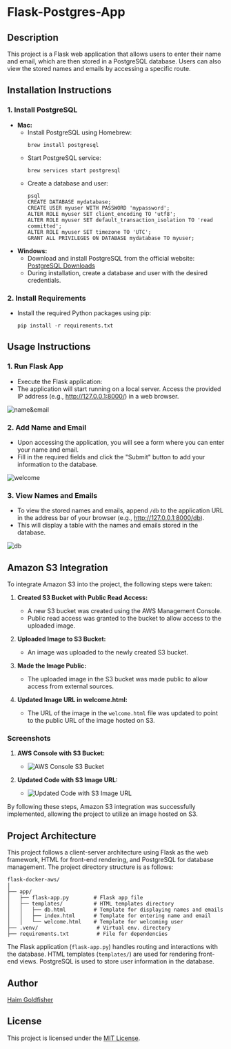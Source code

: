 # Flask-Postgres-App

## Description

This project is a Flask web application that allows users to enter their name and email, which are then stored in a PostgreSQL database. Users can also view the stored names and emails by accessing a specific route.

## Installation Instructions

### 1. Install PostgreSQL
- **Mac:**
  - Install PostgreSQL using Homebrew:
    ```
    brew install postgresql
    ```
  - Start PostgreSQL service:
    ```
    brew services start postgresql
    ```
  - Create a database and user:
    ```
    psql
    CREATE DATABASE mydatabase;
    CREATE USER myuser WITH PASSWORD 'mypassword';
    ALTER ROLE myuser SET client_encoding TO 'utf8';
    ALTER ROLE myuser SET default_transaction_isolation TO 'read committed';
    ALTER ROLE myuser SET timezone TO 'UTC';
    GRANT ALL PRIVILEGES ON DATABASE mydatabase TO myuser;
    ```
- **Windows:**
  - Download and install PostgreSQL from the official website: [PostgreSQL Downloads](https://www.postgresql.org/download/windows/)
  - During installation, create a database and user with the desired credentials.

### 2. Install Requirements
- Install the required Python packages using pip:
  ```
  pip install -r requirements.txt 
    ```

## Usage Instructions

### 1. Run Flask App
- Execute the Flask application:
- The application will start running on a local server. Access the provided IP address (e.g., http://127.0.0.1:8000/) in a web browser.

![name&email](snaps/name&email.png)

### 2. Add Name and Email
- Upon accessing the application, you will see a form where you can enter your name and email.
- Fill in the required fields and click the "Submit" button to add your information to the database.

![welcome](snaps/welcome.png)

### 3. View Names and Emails
- To view the stored names and emails, append `/db` to the application URL in the address bar of your browser (e.g., http://127.0.0.1:8000/db).
- This will display a table with the names and emails stored in the database.

![db](snaps/db.png)

## Amazon S3 Integration

To integrate Amazon S3 into the project, the following steps were taken:

1. **Created S3 Bucket with Public Read Access:**
   - A new S3 bucket was created using the AWS Management Console.
   - Public read access was granted to the bucket to allow access to the uploaded image.

2. **Uploaded Image to S3 Bucket:**
   - An image was uploaded to the newly created S3 bucket.

3. **Made the Image Public:**
   - The uploaded image in the S3 bucket was made public to allow access from external sources.

4. **Updated Image URL in welcome.html:**
   - The URL of the image in the `welcome.html` file was updated to point to the public URL of the image hosted on S3.

### Screenshots

1. **AWS Console with S3 Bucket:**
   - ![AWS Console S3 Bucket](snaps/s3_bucket_pic_url.png)

2. **Updated Code with S3 Image URL:**
   - ![Updated Code with S3 Image URL](snaps/html_welcome_s3_bucket.png)

By following these steps, Amazon S3 integration was successfully implemented, allowing the project to utilize an image hosted on S3.


## Project Architecture

This project follows a client-server architecture using Flask as the web framework, HTML for front-end rendering, and PostgreSQL for database management. The project directory structure is as follows:
 
```
flask-docker-aws/
│
├── app/
│   ├── flask-app.py        # Flask app file
│   ├── templates/          # HTML templates directory
│   │   ├── db.html         # Template for displaying names and emails
│   │   ├── index.html      # Template for entering name and email
│   │   └── welcome.html    # Template for welcoming user
├── .venv/                   # Virtual env. directory
├── requirements.txt         # File for dependencies
```


The Flask application (`flask-app.py`) handles routing and interactions with the database. HTML templates (`templates/`) are used for rendering front-end views. PostgreSQL is used to store user information in the database.

## Author

[Haim Goldfisher](https://github.com/haimgoldfisher)

## License

This project is licensed under the [MIT License](LICENSE).
